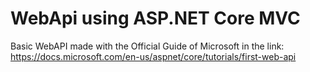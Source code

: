 # WebApi using ASP.NET Core MVC

Basic WebAPI made with the Official Guide of Microsoft in the link: https://docs.microsoft.com/en-us/aspnet/core/tutorials/first-web-api
